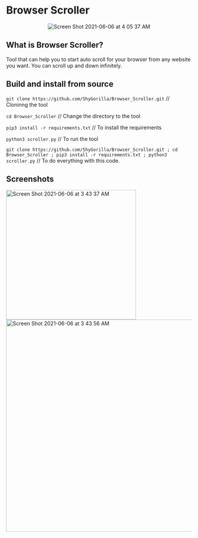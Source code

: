 # Browser Scroller

<p width="493" style="text-align:center;"><img src="https://user-images.githubusercontent.com/73632576/120908564-81271a80-c67c-11eb-8562-fd1eec359f84.png" alt="Screen Shot 2021-06-06 at 4 05 37 AM"></p>

## What is Browser Scroller?
Tool that can help you to start auto scroll for your browser from any website you want. You can scroll up and down infinitely.

## Build and install from source
`git clone https://github.com/ShyGorilla/Browser_Scroller.git` // Cloninng the tool

`cd Browser_Scroller` // Change the directory to the tool

`pip3 install -r requirements.txt` // To install the requirements

`python3 scroller.py` // To run the tool

`git clone https://github.com/ShyGorilla/Browser_Scroller.git ; cd Browser_Scroller ; pip3 install -r requirements.txt ; python3 scroller.py` // To do everything with this code.

## Screenshots

<img width="352" alt="Screen Shot 2021-06-06 at 3 43 37 AM" src="https://user-images.githubusercontent.com/73632576/120908313-fba26b00-c679-11eb-875e-5e0a355885f5.png">

<img width="576" alt="Screen Shot 2021-06-06 at 3 43 56 AM" src="https://user-images.githubusercontent.com/73632576/120908316-01984c00-c67a-11eb-91dc-4419a3acdca6.png">
